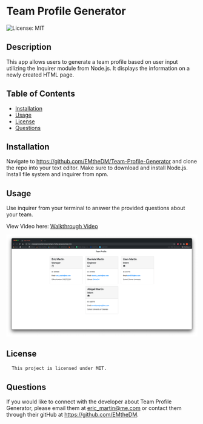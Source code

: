 # Team Profile Generator
  ![License: MIT](https://img.shields.io/badge/license-MIT-brightgreen.svg)

  ## Description
  This app allows users to generate a team profile based on user input utilizing the Inquirer module from Node.js. It displays the information on a newly created HTML page.
  ## Table of Contents
  * [Installation](#installation)
  * [Usage](#usage)
  * [License](#license)
  * [Questions](#questions)
  ## Installation
  Navigate to https://github.com/EMtheDM/Team-Profile-Generator and clone the repo into your text editor. Make sure to download and install Node.js. Install file system and inquirer from npm.
  ## Usage
  Use inquirer from your terminal to answer the provided questions about your team.
  
  View Video here: [Walkthrough Video](https://watch.screencastify.com/v/hudOqrqp4d27oOkCaraC)
  
  ![Screenshot](/assets/screenshot.png)
  ## License
      This project is licensed under MIT.  
  ## Questions
  If you would like to connect with the developer about Team Profile Generator, please email them at eric_martin@me.com or contact them through their gitHub at https://github.com/EMtheDM.
